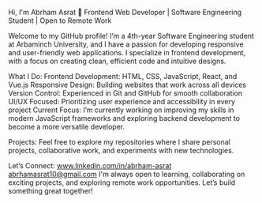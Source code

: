 Hi, I'm Abrham Asrat 👋
Frontend Web Developer | Software Engineering Student | Open to Remote Work

Welcome to my GitHub profile! I’m a 4th-year Software Engineering student at Arbaminch University, and I have a passion for developing responsive and user-friendly web applications. I specialize in frontend development, with a focus on creating clean, efficient code and intuitive designs.

What I Do:
Frontend Development: HTML, CSS, JavaScript, React, and Vue.js
Responsive Design: Building websites that work across all devices
Version Control: Experienced in Git and GitHub for smooth collaboration
UI/UX Focused: Prioritizing user experience and accessibility in every project
Current Focus:
I’m currently working on improving my skills in modern JavaScript frameworks and exploring backend development to become a more versatile developer.

Projects:
Feel free to explore my repositories where I share personal projects, collaborative work, and experiments with new technologies.

Let’s Connect:
www.linkedin.com/in/abrham-asrat
abrhamasrat10@gmail.com
I'm always open to learning, collaborating on exciting projects, and exploring remote work opportunities. Let’s build something great together!



<!--
**Abrham-Asrat/Abrham-Asrat** is a ✨ _special_ ✨ repository because its `README.md` (this file) appears on your GitHub profile.

Here are some ideas to get you started:

- 🔭 I’m currently working on ...
- 🌱 I’m currently learning ...
- 👯 I’m looking to collaborate on ...
- 🤔 I’m looking for help with ...
- 💬 Ask me about ...
- 📫 How to reach me: ...
- 😄 Pronouns: ...
- ⚡ Fun fact: ...
-->
